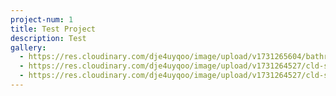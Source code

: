 ```yaml
---
project-num: 1
title: Test Project
description: Test
gallery:
  - https://res.cloudinary.com/dje4uyqoo/image/upload/v1731265604/bathroom_sample_bjm78p.jpg
  - https://res.cloudinary.com/dje4uyqoo/image/upload/v1731264527/cld-sample-5.jpg
  - https://res.cloudinary.com/dje4uyqoo/image/upload/v1731264527/cld-sample-3.jpg
---
```

